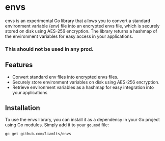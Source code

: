 # envs

envs is an experimental Go library that allows you to convert a standard environment variable (env) file into an encrypted envs file, which is securely stored on disk using AES-256 encryption. The library returns a hashmap of the environment variables for easy access in your applications. 

### **This should not be used in any prod.**

## Features

- Convert standard env files into encrypted envs files.
- Securely store environment variables on disk using AES-256 encryption.
- Retrieve environment variables as a hashmap for easy integration into your applications.

## Installation

To use the envs library, you can install it as a dependency in your Go project using Go modules. Simply add it to your `go.mod` file:

```shell
go get github.com/liamlts/envs
